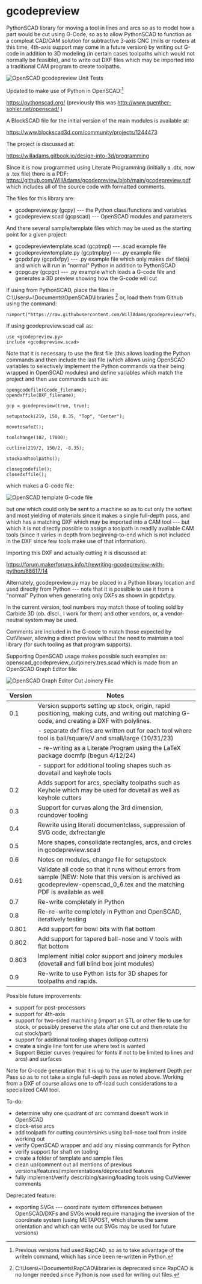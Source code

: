 # gcodepreview

PythonSCAD library for moving a tool in lines and arcs so as to model how a part would be cut using G-Code, so as to allow PythonSCAD to function as a compleat CAD/CAM solution for subtractive 3-axis CNC (mills or routers at this time, 4th-axis support may come in a future version) by writing out G-code in addition to 3D modeling (in certain cases toolpaths which would not normally be feasible), and to write out DXF files which may be imported into a traditional CAM program to create toolpaths. 

![OpenSCAD gcodepreview Unit Tests](https://raw.githubusercontent.com/WillAdams/gcodepreview/main/gcodepreviewtemplate.png?raw=true)

Updated to make use of Python in OpenSCAD:[^rapcad]

[^rapcad]: Previous versions had used RapCAD, so as to take advantage of the writeln command, which has since been re-written in Python.

https://pythonscad.org/ (previously this was http://www.guenther-sohler.net/openscad/ )

A BlockSCAD file for the initial version of the 
main modules is available at:

https://www.blockscad3d.com/community/projects/1244473

The project is discussed at:

https://willadams.gitbook.io/design-into-3d/programming

Since it is now programmed using Literate Programming (initially a .dtx, now a .tex file) there is a PDF: https://github.com/WillAdams/gcodepreview/blob/main/gcodepreview.pdf which includes all of the source code with formatted comments.

The files for this library are:

 - gcodepreview.py (gcpy) --- the Python class/functions and variables
 - gcodepreview.scad (gcpscad) --- OpenSCAD modules and parameters

And there several sample/template files which may be used as the starting point for a given project:

 - gcodepreviewtemplate.scad (gcptmpl) --- .scad example file
 - gcodepreviewtemplate.py (gcptmplpy) --- .py example file 
 - gcpdxf.py (gcpdxfpy) --- .py example file which only makes dxf file(s) and which will run in "normal" Python in addition to PythonSCAD
 - gcpgc.py (gcpgc) --- .py example which loads a G-code file and generates a 3D preview showing how the G-code will cut

If using from PythonSCAD, place the files in C:\Users\\\~\Documents\OpenSCAD\libraries [^libraries] or, load them from Github using the command:

    nimport("https://raw.githubusercontent.com/WillAdams/gcodepreview/refs/heads/main/gcodepreview.py")

[^libraries]: C:\Users\\\~\Documents\RapCAD\libraries is deprecated since RapCAD is no longer needed since Python is now used for writing out files.

If using gcodepreview.scad call as:

    use <gcodepreview.py>
    include <gcodepreview.scad>

Note that it is necessary to use the first file (this allows loading the Python commands and then include the last file (which allows using OpenSCAD variables to selectively implement the Python commands via their being wrapped in OpenSCAD modules) and define variables which match the project and then use commands such as:

    opengcodefile(Gcode_filename);
    opendxffile(DXF_filename);
    
    gcp = gcodepreview(true, true);

    setupstock(219, 150, 8.35, "Top", "Center");
    
    movetosafeZ();
    
    toolchange(102, 17000);
    
    cutline(219/2, 150/2, -8.35);

    stockandtoolpaths();
    
    closegcodefile();
    closedxffile();

which makes a G-code file:

![OpenSCAD template G-code file](https://raw.githubusercontent.com/WillAdams/gcodepreview/main/gcodepreview_template.png?raw=true)

but one which could only be sent to a machine so as to cut only the softest and most yielding of materials since it makes a single full-depth pass, and which has a matching DXF which may be imported into a CAM tool --- but which it is not directly possible to assign a toolpath in readily available CAM tools (since it varies in depth from beginning-to-end which is not included in the DXF since few tools make use of that information). 

Importing this DXF and actually cutting it is discussed at:

https://forum.makerforums.info/t/rewriting-gcodepreview-with-python/88617/14

Alternately, gcodepreview.py may be placed in a Python library location and used directly from Python --- note that it is possible to use it from a "normal" Python when generating only DXFs as shown in gcpdxf.py.

In the current version, tool numbers may match those of tooling sold by Carbide 3D (ob. discl., I work for them) and other vendors, or, a vendor-neutral system may be used. 

Comments are included in the G-code to match those expected by CutViewer, allowing a direct preview without the need to maintain a tool library (for such tooling as that program supports).

Supporting OpenSCAD usage makes possible such examples as: openscad_gcodepreview_cutjoinery.tres.scad which is made from an OpenSCAD Graph Editor file:

![OpenSCAD Graph Editor Cut Joinery File](https://raw.githubusercontent.com/WillAdams/gcodepreview/main/OSGE_cutjoinery.png?raw=true)

| Version       | Notes         |
| ------------- | ------------- |
| 0.1           | Version  supports setting up stock, origin, rapid positioning, making cuts, and writing out matching G-code, and creating a DXF with polylines.                                 |
|               |  - separate dxf files are written out for each tool where tool is ball/square/V and small/large (10/31/23)                                                                      |
|               |  - re-writing as a Literate Program using the LaTeX package docmfp (begun 4/12/24)                                                                                              |
|               |  - support for additional tooling shapes such as dovetail and keyhole tools                                                                                                     |
| 0.2           | Adds support for arcs, specialty toolpaths such as Keyhole which may be used for dovetail as well as keyhole cutters                                                            |
| 0.3           | Support for curves along the 3rd dimension, roundover tooling                                                                                                                   |
| 0.4           | Rewrite using literati documentclass, suppression of SVG code, dxfrectangle                                                                                                     |
| 0.5           | More shapes, consolidate rectangles, arcs, and circles in gcodepreview.scad                                                                                                     |
| 0.6           | Notes on modules, change file for setupstock                                                                                                                                    |
| 0.61          | Validate all code so that it runs without errors from sample (NEW: Note that this version is archived as gcodepreview-openscad_0_6.tex and the matching PDF is available as well|
| 0.7           | Re-write completely in Python                                                                                                                                                   |
| 0.8           | Re-re-write completely in Python and OpenSCAD, iteratively testing                                                                                                              |
| 0.801         | Add support for bowl bits with flat bottom                                                                                                                                      |
| 0.802         | Add support for tapered ball-nose and  V tools with flat bottom                                                                                                                 |
| 0.803         | Implement initial color support and joinery modules (dovetail and full blind box joint modules)                                                                                |
| 0.9           | Re-write to use Python lists for 3D shapes for toolpaths and rapids.                                |

Possible future improvements:

 - support for post-processors
 - support for 4th-axis
 - support for two-sided machining (import an STL or other file to use for stock, or possibly preserve the state after one cut and then rotate the cut stock/part)
 - support for additional tooling shapes (lollipop cutters)
 - create a single line font for use where text is wanted
 - Support Bézier curves (required for fonts if not to be limited to lines and arcs) and surfaces

Note for G-code generation that it is up to the user to implement Depth per Pass so as to not take a single full-depth pass as noted above. Working from a DXF of course allows one to off-load such considerations to a specialized CAM tool.

To-do:

 - determine why one quadrant of arc command doesn't work in OpenSCAD
 - clock-wise arcs
 - add toolpath for cutting countersinks using ball-nose tool from inside working out
 - verify OpenSCAD wrapper and add any missing commands for Python
 - verify support for shaft on tooling
 - create a folder of template and sample files
 - clean up/comment out all mentions of previous versions/features/implementations/deprecated features
 - fully implement/verify describing/saving/loading tools using CutViewer comments

Deprecated feature:

 - exporting SVGs --- coordinate system differences between OpenSCAD/DXFs and SVGs would require managing the inversion of the coordinate system (using METAPOST, which shares the same orientation and which can write out SVGs may be used for future versions)
